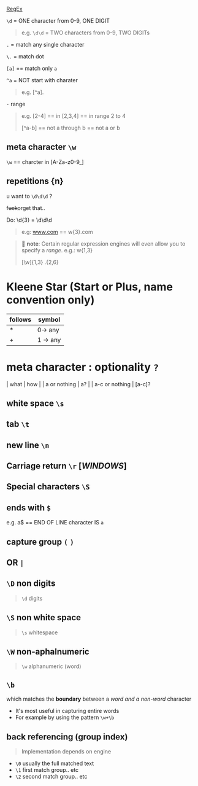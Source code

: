 
[RegEx](https://regexone.com/lesson/introduction_abcs)



`\d` = ONE character from 0-9, ONE DIGIT
> e.g. `\d\d` =  TWO characters from 0-9,  TWO DIGITs

`.` = match any single character

`\.` = match dot

`[a]` == match only `a`

`^a` = NOT start with charater
> e.g. [^a].

`-` range
> e.g.
> [2-4] ==  in [2,3,4] == in range 2 to 4
> 
> [^a-b] == not a through b == not a or b

## meta character `\w`
`\w` == charcter in [A-Za-z0-9_]

## repetitions {n}
u want to `\d\d\d` ? 

f~~uck~~orget that..

Do: \d{3} = \d\d\d
> e.g:  www.com == w{3}\.com

> :memo: **note**: Certain regular expression engines will even allow you to specify a *range*.
> e.g.: w{1,3}
> 
> [\w]{1,3}  .{2,6}


# Kleene Star (Start or Plus, name convention only)
| follows | symbol |
| - | - |
| * | 0-> any |
| + | 1 -> any |

# meta character : optionality `?`
| what | how |
| a or nothing | a? |
| a-c or nothing | [a-c]?

## white space `\s`
## tab `\t`
##  new line `\n`
## Carriage return `\r` [*WINDOWS*]
## Special characters `\S`

## ends with `$`
e.g. a$ == END OF LINE character IS `a`

## capture group `(`  `)`

## OR `|`

##  `\D` non digits
> `\d` digits

## `\S` non white space 
> `\s` whitespace

## `\W` non-aphalnumeric
> `\w` alphanumeric (word)

##  `\b` 
which matches the **boundary** between a *word and a non-word* character

- It's most useful in capturing entire words
- For example by using the pattern `\w+\b`

## back referencing (group index)
> Implementation depends on engine
- `\0` usually the full matched text
- `\1` first match group.. etc
- `\2` second match group.. etc






















